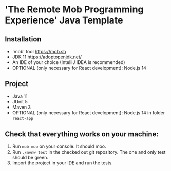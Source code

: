 # 'The Remote Mob Programming Experience' Java Template

## Installation

- 'mob' tool https://mob.sh
- JDK 11 https://adoptopenjdk.net/
- An IDE of your choice (IntelliJ IDEA is recommended)
- OPTIONAL (only necessary for React development): Node.js 14

## Project

- Java 11
- JUnit 5
- Maven 3
- OPTIONAL (only necessary for React development): Node.js 14 in folder `react-app`

## Check that everything works on your machine:

1. Run `mob moo` on your console. It should moo.
2. Run `./mvnw test` in the checked out git repository. The one and only test should be green.
3. Import the project in your IDE and run the tests.
